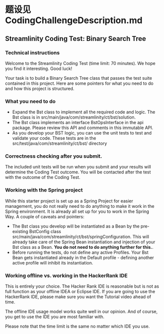 # 题设见 CodingChallengeDescription.md

## Streamlinity Coding Test: Binary Search Tree
### Technical instructions

Welcome to the Streamlinity Coding Test (time limit: 70 minutes). We
hope you find it interesting. Good luck!

Your task is to build a Binary Search Tree class that passes the test
suite contained in this project. Here are some pointers for what you
need to do and how this project is structured.

### What you need to do 

<ul>
<li>Expand the Bst class to implement all the required code and logic.
The Bst class is in src/main/java/com/streamlinity/ct/bst/solution.
</li>
<li>The Bst class implements an interface BstOpsInterface in the api
package. Please review this API and comments in this immutable API.
</li>
<li>As you develop your BST logic,  you can use the unit tests to test 
and validate your code.  These tests are in the 
src/test/java/com/streamlinity/ct/bst/ directory
</li>
</ul>  

### Correctness checking after you submit.

The included unit tests will be run when you submit and your results
will determine the Coding Test outcome. You will be contacted after the
test with the outcome of the Coding Test.

### Working with the Spring project

While this starter project is set up as a Spring Project for easier
management, you do not really need to do anything to make it work in the
Spring environment. It is already all set up for you to work in the
Spring Way. A couple of caveats and pointers:

<ul>
<li>The Bst class you develop will be instantiated as a Bean by the pre-existing 
BstConfig class src/main/java/com/streamlinity/ct/bst/springConfiguration.  
This will already take care of the Spring Bean instantiation and injection of your Bst class as a Bean.  
<strong>You do not need to do anything further for this.</strong>.
</li>
<li>Before running the tests,  do not define any active Profiles.   
Your Bst Bean gets instantiated already in the Default profile - defining another active profile will inhibit its instantiation.
</li>
</ul> 

### Working offline vs. working in the HackerRank IDE

This is entirely your choice. The Hacker Rank IDE is reasonable but is
not as full function as your offline IDEA or Eclipse IDE. If you are
going to use the HackerRank IDE, please make sure you want the Tutorial
video ahead of time.

The offline IDE usage model works quite well in our opinion. And of
course, you get to use the IDE you are most familiar with.

Please note that the time limit is the same no matter which IDE you use.
   
   


